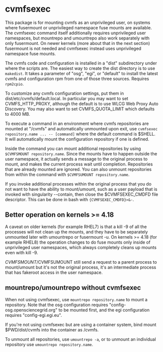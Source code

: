 # cvmfsexec

This package is for mounting cvmfs as an unprivileged user, on systems
where fusermount or unprivileged namespace fuse mounts are available.
The cvmfsexec command itself additionally requires unprivileged user
namespaces, but mountrepo and umountrepo also work separately with only
fusermount.  On newer kernels (more about that in the next section)
fusermount is not needed and cvmfsexec instead uses unprivileged
namespace fuse mounts.

The cvmfs code and configuration is installed in a "dist" subdirectory
under where the scripts are.  The easiest way to create the dist
directory is to use `makedist`.  It takes a parameter of "osg", "egi",
or "default" to install the latest cvmfs and configuration rpm from
one of those three sources.  Requires `rpm2cpio`.

To customize any cvmfs configuration settings, put them in
dist/etc/cvmfs/default.local.  In particular you may want to set
CVMFS_HTTP_PROXY, although the default is to use WLCG Web Proxy Auto
Discovery.  You may also want to set CVMFS_QUOTA_LIMIT which defaults
to 4000 MB.

To execute a command in an environment where cvmfs repositories are
mounted at "/cvmfs" and automatically unmounted upon exit, use
`cvmfsexec repository.name ... -- [command]` where the default command
is $SHELL.  It will automatically mount the configuration repository
if one is defined. 

Inside the command you can mount additional repositories by using
`$CVMFSMOUNT repository.name`.  Since the mounts have to happen outside
the user namespace, it actually sends a message to the original process
to mount, and makes the current process wait until completion.
Repositories that are already mounted are ignored.  You can also unmount
repositories from within the command with `$CVMFSUMOUNT repository.name`.

If you invoke additional processes within the original process that you
do not want to have the ability to mount/umount, such as a user payload
that is invoked with singularity --contain, then close the $CVMFSEXEC_CMDFD
file descriptor.  This can be done in bash with `{CVMFSEXEC_CMDFD}>&-`.

## Better operation on kernels >= 4.18

A caveat on older kernels (for example RHEL7) is that a kill -9  of
all the processes will not clean up the mounts, and they have to be
separately unmounted later with umountrepo or fusermount -u.  On
kernels >= 4.18 (for example RHEL8) the operation changes to do fuse
mounts only inside of unprivileged user namespaces, which always
completely cleans up mounts even with kill -9.

$CVMFSMOUNT/$CVMFSUMOUNT still send a request to a parent process to
mount/umount but it's not the original process, it's an intermediate
process that has fakeroot access in the user namespace.

## mountrepo/umountrepo without cvmfsexec

When not using cvmfsexec, use `mountrepo repository.name` to mount a
repository.  Note that the osg configuration requires
"config-osg.opensciencegrid.org" to be mounted first, and the egi
configuration requires "config-egi.egi.eu".

If you're not using cvmfsexec but are using a container system, bind
mount $PWD/dist/cvmfs into the container as /cvmfs.

To unmount all repositories, use `umountrepo -a`, or to unmount an
individual repository use `umountrepo repository.name`.
